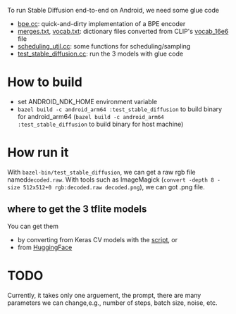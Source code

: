 To run Stable Diffusion end-to-end on Android, we need some glue code

* [bpe.cc](bpe.cc): quick-and-dirty implementation of a BPE encoder
* [merges.txt](merges.txt), [vocab.txt](vocab.txt): dictionary files converted from CLIP's [vocab_16e6](https://github.com/openai/CLIP/raw/main/clip/bpe_simple_vocab_16e6.txt.gz) file
* [scheduling_util.cc](scheduling_util.cc): some functions for scheduling/sampling
* [test_stable_diffusion.cc](test_stable_diffusion.cc): run the 3 models with glue code

# How to build 
* set ANDROID_NDK_HOME environment variable
* `bazel build -c android_arm64 :test_stable_diffusion`  to build binary for android_arm64
  (`bazel build -c android_arm64 :test_stable_diffusion` to build binary for host machine)
  
# How run it
With `bazel-bin/test_stable_diffusion`, we can get a raw rgb file named`decoded.raw`. With tools such as ImageMagick (`convert -depth 8 -size 512x512+0 rgb:decoded.raw decoded.png`), we can got .png file.
## where to get the 3 tflite models
You can get them 
* by converting from Keras CV models with the [script](https://github.com/freedomtan/keras_cv_stable_diffusion_to_tflite/blob/main/convert_to_tflite_models_with_dynamic_range.py), or 
* from [HuggingFace](https://huggingface.co/freedomtw/stable_diffusion_tflite/tree/main)

# TODO
Currently, it takes only one arguement, the prompt, there are many parameters we can change,e.g., number of steps, batch size, noise, etc.
